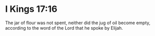 # I Kings 17:16

The jar of flour was not spent, neither did the jug of oil become empty, according to the word of the Lord that he spoke by Elijah.
